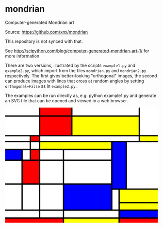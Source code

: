 # mondrian
Computer-generated Mondrian art

Source: https://github.com/xnx/mondrian

This repository is not synced with that.

See http://scipython.com/blog/computer-generated-mondrian-art-1/ for more information.

There are two versions, illustrated by the scripts `example1.py` and `example2.py`, which import from the files `mondrian.py` and `mondrian2.py` respectively. The first gives better-looking "orthogonal" images, the second can produce images with lines that cross at random angles by setting `orthogonal=False` as in `example2.py`.

The examples can be run directly as, e.g.
python example1.py
and generate an SVG file that can be opened and viewed in a web browser.

![A generated Mondrian image](readme-example.svg)
